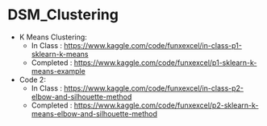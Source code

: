 # DSM_Clustering


- K Means Clustering: 
	- In Class : https://www.kaggle.com/code/funxexcel/in-class-p1-sklearn-k-means
	- Completed : https://www.kaggle.com/code/funxexcel/p1-sklearn-k-means-example
- Code 2: 
	- In Class : https://www.kaggle.com/code/funxexcel/in-class-p2-elbow-and-silhouette-method
	- Completed : https://www.kaggle.com/code/funxexcel/p2-sklearn-k-means-elbow-and-silhouette-method
 
